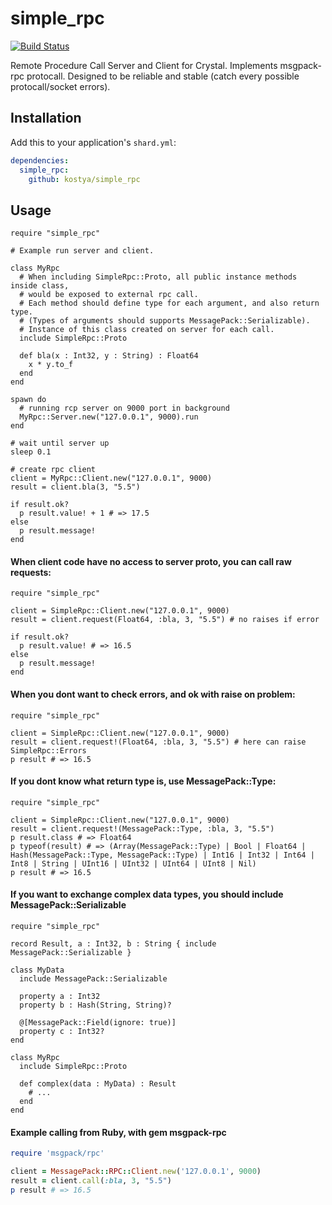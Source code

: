 # simple_rpc

[![Build Status](https://travis-ci.org/kostya/simple_rpc.svg?branch=master)](http://travis-ci.org/kostya/simple_rpc)

Remote Procedure Call Server and Client for Crystal. Implements msgpack-rpc protocall. Designed to be reliable and stable (catch every possible protocall/socket errors).

## Installation

Add this to your application's `shard.yml`:

```yaml
dependencies:
  simple_rpc:
    github: kostya/simple_rpc
```

## Usage

```crystal
require "simple_rpc"

# Example run server and client.

class MyRpc
  # When including SimpleRpc::Proto, all public instance methods inside class,
  # would be exposed to external rpc call.
  # Each method should define type for each argument, and also return type.
  # (Types of arguments should supports MessagePack::Serializable).
  # Instance of this class created on server for each call.
  include SimpleRpc::Proto

  def bla(x : Int32, y : String) : Float64
    x * y.to_f
  end
end

spawn do
  # running rcp server on 9000 port in background
  MyRpc::Server.new("127.0.0.1", 9000).run
end

# wait until server up
sleep 0.1

# create rpc client
client = MyRpc::Client.new("127.0.0.1", 9000)
result = client.bla(3, "5.5")

if result.ok?
  p result.value! + 1 # => 17.5
else
  p result.message!
end
```

#### When client code have no access to server proto, you can call raw requests:
```crystal
require "simple_rpc"

client = SimpleRpc::Client.new("127.0.0.1", 9000)
result = client.request(Float64, :bla, 3, "5.5") # no raises if error

if result.ok?
  p result.value! # => 16.5
else
  p result.message!
end
```

#### When you dont want to check errors, and ok with raise on problem:
```crystal
require "simple_rpc"

client = SimpleRpc::Client.new("127.0.0.1", 9000)
result = client.request!(Float64, :bla, 3, "5.5") # here can raise SimpleRpc::Errors
p result # => 16.5
```

#### If you dont know what return type is, use MessagePack::Type:
```crystal
require "simple_rpc"

client = SimpleRpc::Client.new("127.0.0.1", 9000)
result = client.request!(MessagePack::Type, :bla, 3, "5.5")
p result.class # => Float64
p typeof(result) # => (Array(MessagePack::Type) | Bool | Float64 | Hash(MessagePack::Type, MessagePack::Type) | Int16 | Int32 | Int64 | Int8 | String | UInt16 | UInt32 | UInt64 | UInt8 | Nil)
p result # => 16.5
```

#### If you want to exchange complex data types, you should include MessagePack::Serializable
```crystal
require "simple_rpc"

record Result, a : Int32, b : String { include MessagePack::Serializable }

class MyData
  include MessagePack::Serializable

  property a : Int32
  property b : Hash(String, String)?

  @[MessagePack::Field(ignore: true)]
  property c : Int32?
end

class MyRpc 
  include SimpleRpc::Proto

  def complex(data : MyData) : Result
    # ...
  end
end
```

#### Example calling from Ruby, with gem msgpack-rpc
```ruby
require 'msgpack/rpc'

client = MessagePack::RPC::Client.new('127.0.0.1', 9000)
result = client.call(:bla, 3, "5.5")
p result # => 16.5
```
